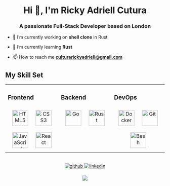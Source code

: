 <h1 align="center">Hi 👋, I'm Ricky Adriell Cutura</h1>
<h3 align="center">
    A passionate Full-Stack Developer based on London
</h3>

- 🔭 I’m currently working on **shell clone** in Rust

- 🌱 I’m currently learning **Rust**

- 📫 How to reach me **culturarickyadriell@gmail.com**

## My Skill Set

<table>
    <tr>
        <td valign="top" width="33%">

### Frontend

<div align="center">
    <a href="https://en.wikipedia.org/wiki/HTML5" target="_blank"
        ><img
            style="margin: 10px"
            src="https://profilinator.rishav.dev/skills-assets/html5-original-wordmark.svg"
            alt="HTML5"
            height="50"
    /></a>
    <a href="https://www.w3schools.com/css/" target="_blank"
        ><img
            style="margin: 10px"
            src="https://profilinator.rishav.dev/skills-assets/css3-original-wordmark.svg"
            alt="CSS3"
            height="50"
    /></a>
    <a href="https://www.javascript.com/" target="_blank"
        ><img
            style="margin: 10px"
            src="https://profilinator.rishav.dev/skills-assets/javascript-original.svg"
            alt="JavaScript"
            height="50"
    /></a>
    <a href="https://reactjs.org/" target="_blank"
        ><img
            style="margin: 10px"
            src="https://profilinator.rishav.dev/skills-assets/react-original-wordmark.svg"
            alt="React"
            height="50"
    /></a>
</div>
</td>
<td valign="top" width="33%">

### Backend

<div align="center">
    <a href="https://go.dev/" target="_blank"
        ><img
            style="margin: 10px"
            src="https://profilinator.rishav.dev/skills-assets/go-original.svg"
            alt="Go"
            height="50"
    /></a>
    <a href="https://www.rust-lang.org/" target="_blank"
        ><img
            style="margin: 10px"
            src="https://profilinator.rishav.dev/skills-assets/rust-plain.svg"
            alt="Rust"
            height="50"
    /></a>
</div>
</td>
<td valign="top" width="33%">

### DevOps

<div align="center">
    <a href="https://www.docker.com/" target="_blank"
        ><img
            style="margin: 10px"
            src="https://profilinator.rishav.dev/skills-assets/docker-original-wordmark.svg"
            alt="Docker"
            height="50"
    /></a>
    <a href="https://github.com/" target="_blank"
        ><img
            style="margin: 10px"
            src="https://profilinator.rishav.dev/skills-assets/git-scm-icon.svg"
            alt="Git"
            height="50"
    /></a>
    <a href="https://www.gnu.org/software/bash/" target="_blank"
        ><img
            style="margin: 10px"
            src="https://profilinator.rishav.dev/skills-assets/gnu_bash-icon.svg"
            alt="Bash"
            height="50"
    /></a>
</div>
</td>
</tr>
</table>

<br />

<div align="center">
    <a href="https://github.com/codecplyre" target="_blank">
        <img
        src=https://img.shields.io/badge/github-%2324292e.svg?&style=for-the-badge&logo=github&logoColor=white
        alt=github style="margin-bottom: 5px;" />
    </a>
    <a href="https://linkedin.com/in/ricky-adriell" target="_blank">
        <img
        src=https://img.shields.io/badge/linkedin-%231E77B5.svg?&style=for-the-badge&logo=linkedin&logoColor=white
        alt=linkedin style="margin-bottom: 5px;" />
    </a>
</div>
<br />

<div align="center">
    <a
        href="https://www.buymeacoffee.com/RickyAdriell"
        target="_blank"
        style="display: inline-block;">
        <img
            src="https://img.shields.io/badge/Donate-Buy%20Me%20A%20Coffee-orange.svg?style=flat-square&logo=buymeacoffee"
            align="center" />
    </a>
</div>
<br />
